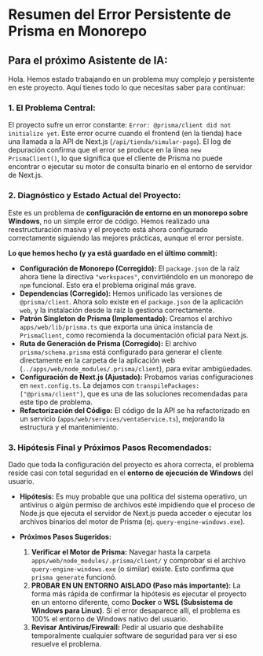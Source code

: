 # Resumen del Error Persistente de Prisma en Monorepo

## Para el próximo Asistente de IA:

Hola. Hemos estado trabajando en un problema muy complejo y persistente en este proyecto. Aquí tienes todo lo que necesitas saber para continuar:

### 1. El Problema Central:

El proyecto sufre un error constante: `Error: @prisma/client did not initialize yet`. Este error ocurre cuando el frontend (en la tienda) hace una llamada a la API de Next.js (`/api/tienda/simular-pago`). El log de depuración confirma que el error se produce en la línea `new PrismaClient()`, lo que significa que el cliente de Prisma no puede encontrar o ejecutar su motor de consulta binario en el entorno de servidor de Next.js.

### 2. Diagnóstico y Estado Actual del Proyecto:

Este es un problema de **configuración de entorno en un monorepo sobre Windows**, no un simple error de código. Hemos realizado una reestructuración masiva y el proyecto está ahora configurado correctamente siguiendo las mejores prácticas, aunque el error persiste.

**Lo que hemos hecho (y ya está guardado en el último commit):**

- **Configuración de Monorepo (Corregido):** El `package.json` de la raíz ahora tiene la directiva `"workspaces"`, convirtiéndolo en un monorepo de `npm` funcional. Esto era el problema original más grave.
- **Dependencias (Corregido):** Hemos unificado las versiones de `@prisma/client`. Ahora solo existe en el `package.json` de la aplicación `web`, y la instalación desde la raíz la gestiona correctamente.
- **Patrón Singleton de Prisma (Implementado):** Creamos el archivo `apps/web/lib/prisma.ts` que exporta una única instancia de `PrismaClient`, como recomienda la documentación oficial para Next.js.
- **Ruta de Generación de Prisma (Corregido):** El archivo `prisma/schema.prisma` está configurado para generar el cliente directamente en la carpeta de la aplicación web (`../apps/web/node_modules/.prisma/client`), para evitar ambigüedades.
- **Configuración de Next.js (Ajustado):** Probamos varias configuraciones en `next.config.ts`. La dejamos con `transpilePackages: ["@prisma/client"]`, que es una de las soluciones recomendadas para este tipo de problema.
- **Refactorización del Código:** El código de la API se ha refactorizado en un servicio (`apps/web/services/ventaService.ts`), mejorando la estructura y el mantenimiento.

### 3. Hipótesis Final y Próximos Pasos Recomendados:

Dado que toda la configuración del proyecto es ahora correcta, el problema reside casi con total seguridad en el **entorno de ejecución de Windows** del usuario.

- **Hipótesis:** Es muy probable que una política del sistema operativo, un antivirus o algún permiso de archivos esté impidiendo que el proceso de Node.js que ejecuta el servidor de Next.js pueda acceder o ejecutar los archivos binarios del motor de Prisma (ej. `query-engine-windows.exe`).

- **Próximos Pasos Sugeridos:**
    1. **Verificar el Motor de Prisma:** Navegar hasta la carpeta `apps/web/node_modules/.prisma/client/` y comprobar si el archivo `query-engine-windows.exe` (o similar) existe. Esto confirma que `prisma generate` funcionó.
    2. **PROBAR EN UN ENTORNO AISLADO (Paso más importante):** La forma más rápida de confirmar la hipótesis es ejecutar el proyecto en un entorno diferente, como **Docker** o **WSL (Subsistema de Windows para Linux)**. Si el error desaparece allí, el problema es 100% el entorno de Windows nativo del usuario.
    3. **Revisar Antivirus/Firewall:** Pedir al usuario que deshabilite temporalmente cualquier software de seguridad para ver si eso resuelve el problema. 